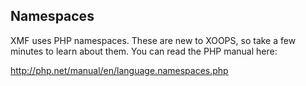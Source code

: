 ## Namespaces

XMF uses PHP namespaces. These are new to XOOPS, so take a few minutes to learn about them. 
You can read the PHP manual here:

http://php.net/manual/en/language.namespaces.php
